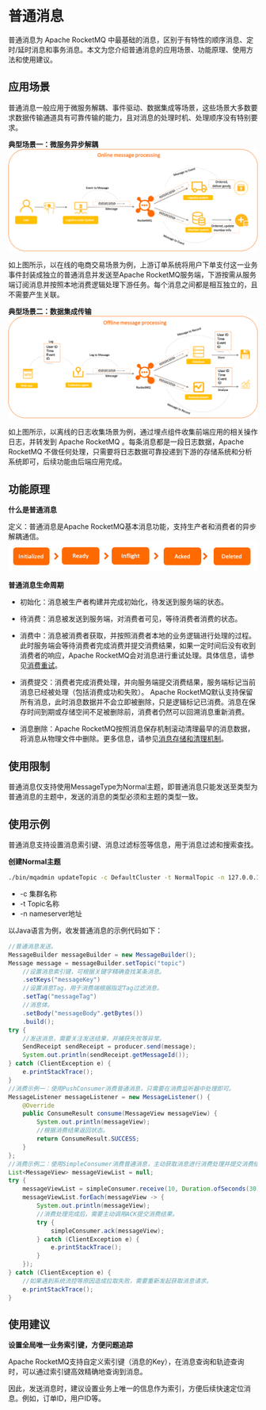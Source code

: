 # 普通消息

普通消息为 Apache RocketMQ 中最基础的消息，区别于有特性的顺序消息、定时/延时消息和事务消息。本文为您介绍普通消息的应用场景、功能原理、使用方法和使用建议。

## 应用场景

普通消息一般应用于微服务解耦、事件驱动、数据集成等场景，这些场景大多数要求数据传输通道具有可靠传输的能力，且对消息的处理时机、处理顺序没有特别要求。

**典型场景一：微服务异步解耦**
![在线消息处理](../picture/v5/onlineprocess.png)

如上图所示，以在线的电商交易场景为例，上游订单系统将用户下单支付这一业务事件封装成独立的普通消息并发送至Apache RocketMQ服务端，下游按需从服务端订阅消息并按照本地消费逻辑处理下游任务。每个消息之间都是相互独立的，且不需要产生关联。

**典型场景二：数据集成传输**
![数据传输](../picture/v5/offlineprocess.png)

如上图所示，以离线的日志收集场景为例，通过埋点组件收集前端应用的相关操作日志，并转发到 Apache RocketMQ 。每条消息都是一段日志数据，Apache RocketMQ 不做任何处理，只需要将日志数据可靠投递到下游的存储系统和分析系统即可，后续功能由后端应用完成。

## 功能原理

**什么是普通消息**

定义：普通消息是Apache RocketMQ基本消息功能，支持生产者和消费者的异步解耦通信。
![生命周期](../picture/v5/lifecyclefornormal.png)

**普通消息生命周期**

* 初始化：消息被生产者构建并完成初始化，待发送到服务端的状态。

* 待消费：消息被发送到服务端，对消费者可见，等待消费者消费的状态。

* 消费中：消息被消费者获取，并按照消费者本地的业务逻辑进行处理的过程。 此时服务端会等待消费者完成消费并提交消费结果，如果一定时间后没有收到消费者的响应，Apache RocketMQ会对消息进行重试处理。具体信息，请参见[消费重试](./10consumerretrypolicy.md)。

* 消费提交：消费者完成消费处理，并向服务端提交消费结果，服务端标记当前消息已经被处理（包括消费成功和失败）。 Apache RocketMQ默认支持保留所有消息，此时消息数据并不会立即被删除，只是逻辑标记已消费。消息在保存时间到期或存储空间不足被删除前，消费者仍然可以回溯消息重新消费。

* 消息删除：Apache RocketMQ按照消息保存机制滚动清理最早的消息数据，将消息从物理文件中删除。更多信息，请参见[消息存储和清理机制](./11messagestorepolicy.md)。

## 使用限制

普通消息仅支持使用MessageType为Normal主题，即普通消息只能发送至类型为普通消息的主题中，发送的消息的类型必须和主题的类型一致。

## 使用示例

普通消息支持设置消息索引键、消息过滤标签等信息，用于消息过滤和搜索查找。

**创建Normal主题**

```bash
./bin/mqadmin updateTopic -c DefaultCluster -t NormalTopic -n 127.0.0.1:9876
```

+ -c 集群名称
+ -t Topic名称
+ -n nameserver地址



以Java语言为例，收发普通消息的示例代码如下：

```java
//普通消息发送。
MessageBuilder messageBuilder = new MessageBuilder();
Message message = messageBuilder.setTopic("topic")
    //设置消息索引键，可根据关键字精确查找某条消息。
    .setKeys("messageKey")
    //设置消息Tag，用于消费端根据指定Tag过滤消息。
    .setTag("messageTag")
    //消息体。
    .setBody("messageBody".getBytes())
    .build();
try {
    //发送消息，需要关注发送结果，并捕获失败等异常。
    SendReceipt sendReceipt = producer.send(message);
    System.out.println(sendReceipt.getMessageId());
} catch (ClientException e) {
    e.printStackTrace();
}
//消费示例一：使用PushConsumer消费普通消息，只需要在消费监听器中处理即可。
MessageListener messageListener = new MessageListener() {
    @Override
    public ConsumeResult consume(MessageView messageView) {
        System.out.println(messageView);
        //根据消费结果返回状态。
        return ConsumeResult.SUCCESS;
    }
};
//消费示例二：使用SimpleConsumer消费普通消息，主动获取消息进行消费处理并提交消费结果。
List<MessageView> messageViewList = null;
try {
    messageViewList = simpleConsumer.receive(10, Duration.ofSeconds(30));
    messageViewList.forEach(messageView -> {
        System.out.println(messageView);
        //消费处理完成后，需要主动调用ACK提交消费结果。
        try {
            simpleConsumer.ack(messageView);
        } catch (ClientException e) {
            e.printStackTrace();
        }
    });
} catch (ClientException e) {
    //如果遇到系统流控等原因造成拉取失败，需要重新发起获取消息请求。
    e.printStackTrace();
}
```

## 使用建议

**设置全局唯一业务索引键，方便问题追踪** 

Apache RocketMQ支持自定义索引键（消息的Key），在消息查询和轨迹查询时，可以通过索引键高效精确地查询到消息。

因此，发送消息时，建议设置业务上唯一的信息作为索引，方便后续快速定位消息。例如，订单ID，用户ID等。
